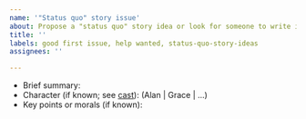 ```yaml
---
name: '"Status quo" story issue'
about: Propose a "status quo" story idea or look for someone to write it
title: ''
labels: good first issue, help wanted, status-quo-story-ideas
assignees: ''

---
```


* Brief summary:
* Character (if known; see [cast]): (Alan | Grace | ...)
* Key points or morals (if known):

[cast]: https://rust-lang.github.io/wg-async-foundations/vision/characters.html
